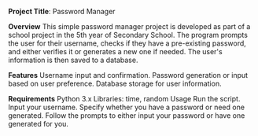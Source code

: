 **Project Title**: Password Manager

**Overview**
This simple password manager project is developed as part of a school project in the 5th year of Secondary School. The program prompts the user for their username, checks if they have a pre-existing password, and either verifies it or generates a new one if needed. The user's information is then saved to a database.

**Features**
Username input and confirmation.
Password generation or input based on user preference.
Database storage for user information.

**Requirements**
Python 3.x
Libraries: time, random
Usage
Run the script.
Input your username.
Specify whether you have a password or need one generated.
Follow the prompts to either input your password or have one generated for you.
